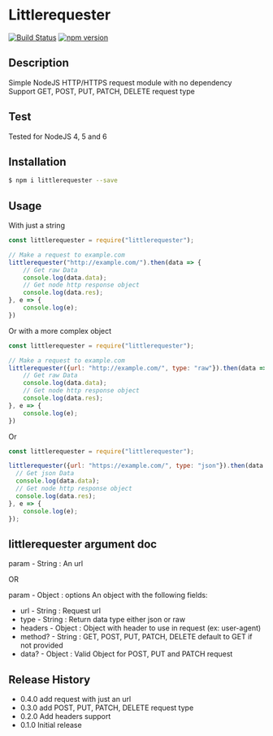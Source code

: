 # Littlerequester

[![Build Status](https://travis-ci.org/AzSiAz/Littlerequester.svg?branch=master)](https://travis-ci.org/AzSiAz/Littlerequester)
[![npm version](https://img.shields.io/npm/v/littlerequester.svg)](https://www.npmjs.com/package/littlerequester)
<!--[![Downloads](https://img.shields.io/npm/dt/littlerequester.svg)](https://www.npmjs.com/package/littlerequester)-->

## Description

Simple NodeJS HTTP/HTTPS request module with no dependency      
Support GET, POST, PUT, PATCH, DELETE request type      

## Test
Tested for NodeJS 4, 5 and 6     

## Installation
```sh
$ npm i littlerequester --save
```

## Usage
With just a string
```js
const littlerequester = require("littlerequester");

// Make a request to example.com
littlerequester("http://example.com/").then(data => {
    // Get raw Data
    console.log(data.data);
    // Get node http response object
    console.log(data.res);
}, e => {
    console.log(e);
})
```
Or with a more complex object
```js
const littlerequester = require("littlerequester");

// Make a request to example.com
littlerequester({url: "http://example.com/", type: "raw"}).then(data => {
    // Get raw Data
    console.log(data.data);
    // Get node http response object
    console.log(data.res);
}, e => {
    console.log(e);
})
```
Or
```js
const littlerequester = require("littlerequester");

littlerequester({url: "https://example.com/", type: "json"}).then(data => {
  // Get json Data
  console.log(data.data);
  // Get node http response object
  console.log(data.res);
}, e => {
    console.log(e);
});
```

## littlerequester argument doc

param - String : An url          

OR    

param - Object : options An object with the following fields:        
- url - String : Request url       
- type - String : Return data type either json or raw      
- headers - Object : Object with header to use in request (ex: user-agent)    
- method? - String : GET, POST, PUT, PATCH, DELETE default to GET if not provided
- data? - Object : Valid Object for POST, PUT and PATCH request      

## Release History

* 0.4.0 add request with just an url
* 0.3.0 add POST, PUT, PATCH, DELETE request type
* 0.2.0 Add headers support
* 0.1.0 Initial release
